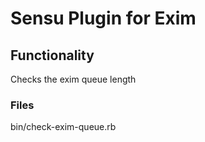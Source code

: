 # Sensu Plugin for Exim

## Functionality
Checks the exim queue length

### Files
bin/check-exim-queue.rb
